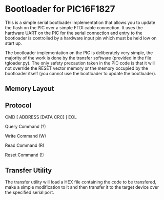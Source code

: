 # Bootloader for PIC16F1827

This is a simple serial bootloader implementation that allows you to update the
flash on the PIC over a simple FTDI cable connection. It uses the hardware
UART on the PIC for the serial connection and entry to the bootloader is
controlled by a hardware input pin which must be held low on start up.

The bootloader implementation on the PIC is deliberately very simple, the
majority of the work is done by the transfer software (provided in the file
tgloader.py). The only safety precaution taken in the PIC code is that it will
not override the RESET vector memory or the memory occupied by the bootloader
itself (you cannot use the bootloader to update the bootloader).

## Memory Layout

## Protocol

CMD [ ADDRESS [DATA CRC] ] EOL

Query Command (?)

Write Command (W)

Read Command (R)

Reset Command (!)

## Transfer Utility

The transfer utility will load a HEX file containing the code to be transfered,
make a simple modification to it and then transfer it to the target device over
the specified serial port.
